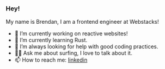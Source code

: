 ### Hey!

My name is Brendan, I am a frontend engineer at Webstacks!

- 🔭 I’m currently working on reactive websites! 
- 🌱 I’m currently learning Rust. 
- 🧐 I’m always looking for help with good coding practices.
- 🏄‍♂️ Ask me about surfing, I love to talk about it.
- 📫 How to reach me: [linkedin](https://www.linkedin.com/in/brendancreates)



